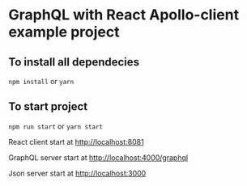 # GraphQL with React Apollo-client example project #

## To install all dependecies ##

`npm install` or `yarn`

## To start project ##

`npm run start` or `yarn start`

React client start at [http://localhost:8081](http://localhost:8081)

GraphQL server start at [http://localhost:4000/graphql](http://localhost:4000/graphql)

Json server start at [http://localhost:3000](http://localhost:3000)

